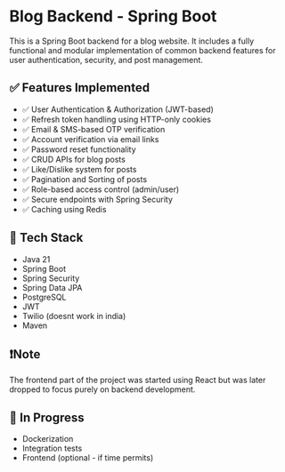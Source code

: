 # Blog Backend - Spring Boot

This is a Spring Boot backend for a blog website. It includes a fully functional and modular implementation of common backend features for user authentication, security, and post management.

## ✅ Features Implemented

- ✅ User Authentication & Authorization (JWT-based)
- ✅ Refresh token handling using HTTP-only cookies
- ✅ Email & SMS-based OTP verification
- ✅ Account verification via email links
- ✅ Password reset functionality
- ✅ CRUD APIs for blog posts
- ✅ Like/Dislike system for posts
- ✅ Pagination and Sorting of posts
- ✅ Role-based access control (admin/user)
- ✅ Secure endpoints with Spring Security
- ✅ Caching using Redis

## 📌 Tech Stack

- Java 21
- Spring Boot
- Spring Security
- Spring Data JPA
- PostgreSQL
- JWT 
- Twilio (doesnt work in india)
- Maven

## ❗Note

The frontend part of the project was started using React but was later dropped to focus purely on backend development.

## 🚧 In Progress

- Dockerization
- Integration tests
- Frontend (optional - if time permits)

